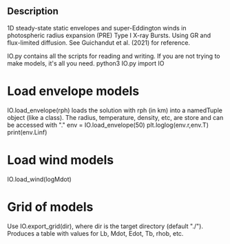 ## Description

1D steady-state static envelopes and super-Eddington winds in photospheric radius expansion (PRE) Type I X-ray Bursts. Using GR and flux-limited diffusion. See Guichandut et al. (2021) for reference.

IO.py contains all the scripts for reading and writing. If you are not trying to make models, it's all you need.
    python3 IO.py
    import IO

# Load envelope models
IO.load_envelope(rph) loads the solution with rph (in km) into a namedTuple object (like a class). The radius, temperature, density, etc, are store and can be accessed with "."
    env = IO.load_envelope(50)
    plt.loglog(env.r,env.T)
    print(env.Linf)

# Load wind models
IO.load_wind(logMdot)

# Grid of models
Use IO.export_grid(dir), where dir is the target directory (default "./"). Produces a table with values for Lb, Mdot, Edot, Tb, rhob, etc.